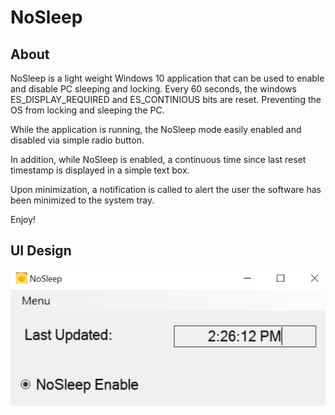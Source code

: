 # NoSleep
## About
NoSleep is a light weight Windows 10 application that can be used to enable and disable PC sleeping and locking. 
Every 60 seconds, the windows ES_DISPLAY_REQUIRED and ES_CONTINIOUS bits are reset. Preventing the OS from locking and sleeping the PC.

While the application is running, the NoSleep mode easily enabled and disabled via simple radio button.

In addition, while NoSleep is enabled, a continuous time since last reset timestamp is displayed in a simple text box.

Upon minimization, a notification is called to alert the user the software has been minimized to the system tray.

Enjoy!

## UI Design
![](UI_Image.png)
